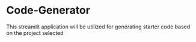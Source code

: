 # Code-Generator
This streamlit application will be utilized for generating starter code based on the project selected
